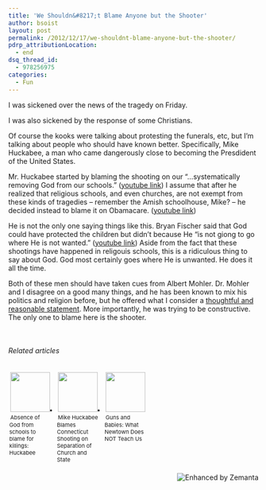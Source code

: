 ```yaml
---
title: 'We Shouldn&#8217;t Blame Anyone but the Shooter'
author: bsoist
layout: post
permalink: /2012/12/17/we-shouldnt-blame-anyone-but-the-shooter/
pdrp_attributionLocation:
  - end
dsq_thread_id:
  - 978256975
categories:
  - Fun
---
```

I was sickened over the news of the tragedy on Friday.

I was also sickened by the response of some Christians.

Of course the kooks were talking about protesting the funerals, etc, but I’m talking about people who should have known better. Specifically, Mike Huckabee, a man who came dangerously close to becoming the Presdident of the United States.

Mr. Huckabee started by blaming the shooting on our “…systematically removing God from our schools.” ([youtube link][1]) I assume that after he realized that religious schools, and even churches, are not exempt from these kinds of tragedies &#8211; remember the Amish schoolhouse, Mike? &#8211; he decided instead to blame it on Obamacare. ([youtube link][2])

He is not the only one saying things like this. Bryan Fischer said that God could have protected the children but didn’t because He “is not giong to go where He is not wanted.” ([youtube link][3]) Aside from the fact that these shootings have happened in religouis schools, this is a ridiculous thing to say about God. God most certainly goes where He is unwanted. He does it all the time.

Both of these men should have taken cues from Albert Mohler. Dr. Mohler and I disagree on a good many things, and he has been known to mix his politics and religion before, but he offered what I consider a [thoughtful and reasonable statement][4]. More importantly, he was trying to be constructive. The only one to blame here is the shooter.

&nbsp;

<h6 class="zemanta-related-title" style="font-size: 1em;">
  Related articles
</h6>

<ul class="zemanta-article-ul zemanta-article-ul-image" style="margin: 0; padding: 0; overflow: hidden;">
  <li class="zemanta-article-ul-li-image zemanta-article-ul-li" style="padding: 0; background: none; float: left; vertical-align: top; text-align: left; width: 84px; font-size: 11px; margin: 2px 10px 10px 2px;">
    <a style="padding: 2px; text-decoration: none;" href="http://blog.seattlepi.com/seattlepolitics/2012/12/14/absence-of-god-from-schools-to-blame-for-killings-huckabee/" target="_blank"><img style="padding: 0; margin: 0; border: 0; width: 80px;" alt="" src="http://i.zemanta.com/132459893_80_80.jpg" /></a><a style="overflow: hidden; text-decoration: none; line-height: 12pt; height: 80px; padding: 5px 2px 0 2px;" href="http://blog.seattlepi.com/seattlepolitics/2012/12/14/absence-of-god-from-schools-to-blame-for-killings-huckabee/" target="_blank">Absence of God from schools to blame for killings: Huckabee</a>
  </li>
  <li class="zemanta-article-ul-li-image zemanta-article-ul-li" style="padding: 0; background: none; float: left; vertical-align: top; text-align: left; width: 84px; font-size: 11px; margin: 2px 10px 10px 2px;">
    <a style="padding: 2px; text-decoration: none;" href="http://www.truthdig.com/avbooth/item/huckabee_blames_shooting_on_separation_of_church_and_state_20121214/" target="_blank"><img style="padding: 0; margin: 0; border: 0; width: 80px;" alt="" src="http://i.zemanta.com/132474068_80_80.jpg" /></a><a style="overflow: hidden; text-decoration: none; line-height: 12pt; height: 80px; padding: 5px 2px 0 2px;" href="http://www.truthdig.com/avbooth/item/huckabee_blames_shooting_on_separation_of_church_and_state_20121214/" target="_blank">Mike Huckabee Blames Connecticut Shooting on Separation of Church and State</a>
  </li>
  <li class="zemanta-article-ul-li-image zemanta-article-ul-li" style="padding: 0; background: none; float: left; vertical-align: top; text-align: left; width: 84px; font-size: 11px; margin: 2px 10px 10px 2px;">
    <a style="padding: 2px; text-decoration: none;" href="http://www.religiondispatches.org/dispatches/antheabutler/6697/guns_and_babies__what_newtown_does_not_teach_us/" target="_blank"><img style="padding: 0; margin: 0; border: 0; width: 80px;" alt="" src="http://i.zemanta.com/noimg_75_80_80.jpg" /></a><a style="overflow: hidden; text-decoration: none; line-height: 12pt; height: 80px; padding: 5px 2px 0 2px;" href="http://www.religiondispatches.org/dispatches/antheabutler/6697/guns_and_babies__what_newtown_does_not_teach_us/" target="_blank">Guns and Babies: What Newtown Does NOT Teach Us</a>
  </li>
</ul>

<div class="zemanta-pixie" style="margin-top: 10px; height: 15px;">
  <a class="zemanta-pixie-a" title="Enhanced by Zemanta" href="http://www.zemanta.com/?px"><img class="zemanta-pixie-img" style="border: none; float: right;" alt="Enhanced by Zemanta" src="http://img.zemanta.com/zemified_h.png?x-id=1d1f1da6-0f42-4078-8e20-5a0ad30b81f0" /></a>
</div>

 [1]: http://www.youtube.com/watch?v=LXQ-uo8UVws&feature=youtu.be
 [2]: http://www.youtube.com/watch?feature=player_embedded&v=o1AdkJyOkgQ
 [3]: http://www.youtube.com/watch?feature=player_embedded&v=is2x7QTZ8AI
 [4]: http://www.albertmohler.com/2012/12/14/rachel-weeping-for-her-children-the-massacre-in-connecticut/?utm_source=feedburner&utm_medium=feed&utm_campaign=Feed%3A+AlbertMohlersBlog+%28Albert+Mohler%27s+Blog%29